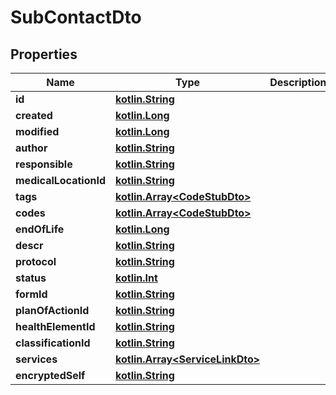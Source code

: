 # SubContactDto

## Properties
Name | Type | Description | Notes
------------ | ------------- | ------------- | -------------
**id** | [**kotlin.String**](.md) |  |  [optional]
**created** | [**kotlin.Long**](.md) |  |  [optional]
**modified** | [**kotlin.Long**](.md) |  |  [optional]
**author** | [**kotlin.String**](.md) |  |  [optional]
**responsible** | [**kotlin.String**](.md) |  |  [optional]
**medicalLocationId** | [**kotlin.String**](.md) |  |  [optional]
**tags** | [**kotlin.Array&lt;CodeStubDto&gt;**](CodeStubDto.md) |  | 
**codes** | [**kotlin.Array&lt;CodeStubDto&gt;**](CodeStubDto.md) |  | 
**endOfLife** | [**kotlin.Long**](.md) |  |  [optional]
**descr** | [**kotlin.String**](.md) |  |  [optional]
**protocol** | [**kotlin.String**](.md) |  |  [optional]
**status** | [**kotlin.Int**](.md) |  |  [optional]
**formId** | [**kotlin.String**](.md) |  |  [optional]
**planOfActionId** | [**kotlin.String**](.md) |  |  [optional]
**healthElementId** | [**kotlin.String**](.md) |  |  [optional]
**classificationId** | [**kotlin.String**](.md) |  |  [optional]
**services** | [**kotlin.Array&lt;ServiceLinkDto&gt;**](ServiceLinkDto.md) |  | 
**encryptedSelf** | [**kotlin.String**](.md) |  |  [optional]
